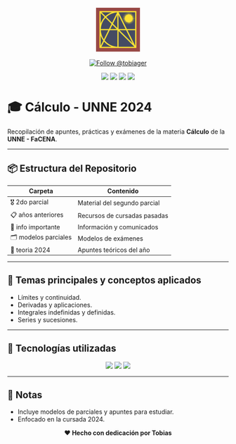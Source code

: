 <p align="center">
  <img src="https://raw.githubusercontent.com/tobiager/UNNE-LSI/main/assets/facena.png" alt="Logo de FaCENA" width="100">
</p>

<p align="center">
  <a href="https://github.com/tobiager">
    <img src="https://img.shields.io/github/followers/tobiager?label=Follow%20@tobiager&style=social" alt="Follow @tobiager" />
  </a>
</p>

<p align="center">
  <img src="https://img.shields.io/badge/LaTeX-008080?style=for-the-badge&logo=latex&logoColor=white"/>
  <img src="https://img.shields.io/badge/UNNE-C%C3%A1lculo-blue?style=for-the-badge"/>
  <img src="https://img.shields.io/badge/Estado-En%20progreso-orange?style=for-the-badge"/>
  <img src="https://img.shields.io/badge/Cursada-2024-blue?style=for-the-badge"/>
</p>

# 🎓 Cálculo - UNNE 2024

Recopilación de apuntes, prácticas y exámenes de la materia **Cálculo** de la **UNNE - FaCENA**.

---

## 📦 Estructura del Repositorio

| Carpeta | Contenido |
| ------- | --------- |
| 🎖️ 2do parcial | Material del segundo parcial |
| 📋 años anteriores | Recursos de cursadas pasadas |
| 📍 info importante | Información y comunicados |
| 🗂️ modelos parciales | Modelos de exámenes |
| 📗 teoria 2024 | Apuntes teóricos del año |

---

## 🚀 Temas principales y conceptos aplicados

- Límites y continuidad.
- Derivadas y aplicaciones.
- Integrales indefinidas y definidas.
- Series y sucesiones.

---

## 🧠 Tecnologías utilizadas

<p align="center">
  <img src="https://img.shields.io/badge/LaTeX-008080?style=for-the-badge&logo=latex&logoColor=white"/>
  <img src="https://img.shields.io/badge/Git-181717?style=for-the-badge&logo=git&logoColor=white"/>
  <img src="https://img.shields.io/badge/Markdown-000000?style=for-the-badge&logo=markdown&logoColor=white"/>
</p>

---

## 📌 Notas

- Incluye modelos de parciales y apuntes para estudiar.
- Enfocado en la cursada 2024.

<p align="center"><b>❤️ Hecho con dedicación por Tobias</b></p>

